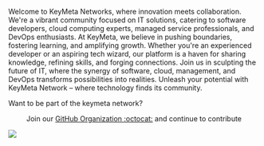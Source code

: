 Welcome to KeyMeta Networks, where innovation meets collaboration. We're a vibrant community focused on IT solutions, catering to software developers, cloud computing experts, managed service professionals, and DevOps enthusiasts. At KeyMeta, we believe in pushing boundaries, fostering learning, and amplifying growth. Whether you're an experienced developer or an aspiring tech wizard, our platform is a haven for sharing knowledge, refining skills, and forging connections. Join us in sculpting the future of IT, where the synergy of software, cloud, management, and DevOps transforms possibilities into realities. Unleash your potential with KeyMeta Network – where technology finds its community.

Want to be part of the keymeta network?


<p align="center">Join our <a href="https://github.com/keymeta-networks/community/issues/new?assignees=&labels=github-invitation&template=invitation.yml&title=Please+invite+me+to+the+Keymeta+Networks">GitHub Organization :octocat:</a> and continue to contribute</p>

<img src="https://user-images.githubusercontent.com/73097560/115834477-dbab4500-a447-11eb-908a-139a6edaec5c.gif">
